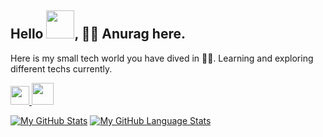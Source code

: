 ## Hello <img src= https://media.tenor.com/images/b617c36f9db276d3146e974b8ff64f4c/tenor.gif width=45px>, 🙋‍♂️ Anurag here.
Here is my small tech world you have dived in 🏊‍♂️. Learning and exploring different techs currently.

<a href="https://www.linkedin.com/in/anurag01a/" target=_blank> <img src=https://content.linkedin.com/content/dam/me/business/en-us/amp/brand-site/v2/bg/LI-Bug.svg.original.svg width=30px/> 
</a>
<a href="https://twitter.com/anurag01a/" target=_blank> <img src=http://assets.stickpng.com/images/580b57fcd9996e24bc43c53e.png width=35px/> 
</a>

[![My GitHub Stats](https://github-readme-stats.vercel.app/api/?username=Anurag-0-1-A&count_private=true&theme=tokyonight&showicons=true)]()
[![My GitHub Language Stats](https://github-readme-stats.vercel.app/api/top-langs/?username=Anurag-0-1-A&langs_count=5&theme=tokyonight)]()

